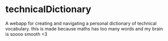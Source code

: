 # technicalDictionary
A webapp for creating and navigating a personal dictionary of technical vocabulary. this is made because maths has too many words and my brain is soooo smooth &lt;3

